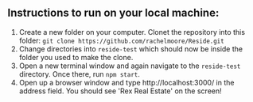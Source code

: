 

## Instructions to run on your local machine:

1. Create a new folder on your computer. Clonet the repository into this folder: `git clone https://github.com/rachelmoore/Reside.git`
2. Change directories into `reside-test` which should now be inside the folder you used to make the clone. 
3. Open a new terminal window and again navigate to the `reside-test` directory. Once there, run `npm start`. 
4. Open up a browser window and type http://localhost:3000/ in the address field. You should see 'Rex Real Estate' on the screen!
